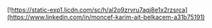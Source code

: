 [!https://static-exp1.licdn.com/sc/h/al2o9zrvru7aqj8e1x2rzsrca](https://www.linkedin.com/in/moncef-karim-ait-belkacem-a31b75191)
